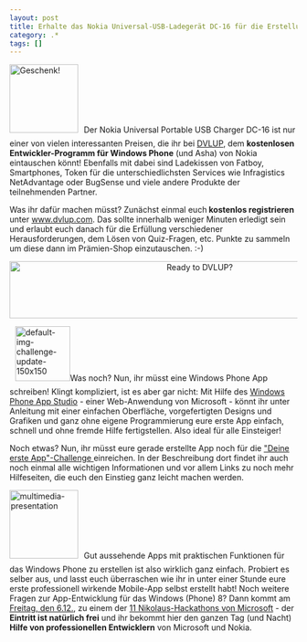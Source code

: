 ```yaml
---
layout: post
title: Erhalte das Nokia Universal-USB-Ladegerät DC-16 für die Erstellung deiner ersten Windows Phone App!
category: .*
tags: []
---
```

<img class="alignleft  wp-image-6946" style="margin-right: 10px; margin-bottom: 10px;" alt="Geschenk!" src="http://anheledirwp.blob.core.windows.net/wordpress/2013/11/Gift-01-150x150.png" width="120" height="120" />Der Nokia Universal Portable USB Charger DC-16 ist nur einer von vielen interessanten Preisen, die ihr bei <a href="http://www.dvlup.com/anheledir/invite" target="_blank">DVLUP</a>, dem <strong>kostenlosen Entwickler-Programm für Windows Phone</strong> (und Asha) von Nokia eintauschen könnt! Ebenfalls mit dabei sind Ladekissen von Fatboy, Smartphones, Token für die unterschiedlichsten Services wie Infragistics NetAdvantage oder BugSense und viele andere Produkte der teilnehmenden Partner.

Was ihr dafür machen müsst? Zunächst einmal euch<strong> kostenlos registrieren</strong> unter <a title="DVLUP" href="http://www.dvlup.com/anheledir/invite" target="_blank">www.dvlup.com</a>. Das sollte innerhalb weniger Minuten erledigt sein und erlaubt euch danach für die Erfüllung verschiedener Herausforderungen, dem Lösen von Quiz-Fragen, etc. Punkte zu sammeln um diese dann im Prämien-Shop einzutauschen. :-)
<p style="text-align: center;"><a href="http://www.dvlup.com/anheledir/invite"><img class="aligncenter" alt="Ready to DVLUP?" src="http://anheledirwp.blob.core.windows.net/wordpress/2013/10/65858.jpg" width="650" height="100" /></a></p>
<img class="alignright" style="margin-left: 10px; margin-bottom: 10px;" alt="default-img-challenge-update-150x150" src="http://anheledirwp.blob.core.windows.net/wordpress/2013/10/default-img-challenge-update-150x150.png" width="96" height="96" />Was noch? Nun, ihr müsst eine Windows Phone App schreiben! Klingt kompliziert, ist es aber gar nicht: Mit Hilfe des <a title="Windows Phone App Studio (BETA)" href="http://apps.windowsstore.com/default.htm" target="_blank">Windows Phone App Studio</a> - einer Web-Anwendung von Microsoft - könnt ihr unter Anleitung mit einer einfachen Oberfläche, vorgefertigten Designs und Grafiken und ganz ohne eigene Programmierung eure erste App einfach, schnell und ohne fremde Hilfe fertigstellen. Also ideal für alle Einsteiger!

Noch etwas? Nun, ihr müsst eure gerade erstellte App noch für die <a title="&quot;Deine Erste App&quot;-Challenge auf DVLUP" href="http://www.dvlup.com/Challenge/307" target="_blank">"Deine erste App"-Challenge </a>einreichen. In der Beschreibung dort findet ihr auch noch einmal alle wichtigen Informationen und vor allem Links zu noch mehr Hilfeseiten, die euch den Einstieg ganz leicht machen werden.

<img class="alignleft  wp-image-6426" style="margin-right: 10px; margin-bottom: 10px;" alt="multimedia-presentation" src="http://anheledirwp.blob.core.windows.net/wordpress/2011/07/multimedia-presentation-150x150.gif" width="120" height="120" />Gut aussehende Apps mit praktischen Funktionen für das Windows Phone zu erstellen ist also wirklich ganz einfach. Probiert es selber aus, und lasst euch überraschen wie ihr in unter einer Stunde eure erste professionell wirkende Mobile-App selbst erstellt habt! Noch weitere Fragen zur App-Entwicklung für das Windows (Phone) 8? Dann kommt am <a title="Nikolaus Hackathon für Windows und Windows Phone Apps" href="http://gordon-breuer.de/termine/termin/nikolaus-hackathon-fuer-windows-und-windows-phone-apps/">Freitag, den 6.12.</a>, zu einem der <a title="An Nikolaus wird gecoded!" href="http://gordon-breuer.de/2013/11/nikolaus-hackathons-zu-windows-phone-und-windows-8-in-ganz-deutschland/">11 Nikolaus-Hackathons von Microsoft</a> - der <strong>Eintritt ist natürlich frei</strong> und ihr bekommt hier den ganzen Tag (und Nacht) <strong>Hilfe von professionellen Entwicklern</strong> von Microsoft und Nokia.

&nbsp;
